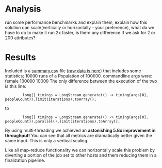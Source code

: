 Analysis
=====

run some performance benchmarks and explain them, explain how this solution can scale(vertically or horizontally - your preference), 
what  do we have to do to make it run 2x faster, is there any difference if we ask for 2 or 200 attributes?

Results
=====

Included is a [summary.csv](src/main/resources/summary.csv) file ([raw data is here](src/main/resources/raw_data.csv)) that includes some statistics; 10000 runs of a Population of 100000. 
commandline args were: female 100000 10000
The only difference between the execution of the two is this line:

```
        long[] timings = LongStream.generate(() -> timing(args[0], peopleCount)).limit(iterations).toArray();
```

to

```
        long[] timings = LongStream.generate(() -> timing(args[0], peopleCount)).parallel().limit(iterations).toArray();
```

By using multi-threading we achieved an **astonishing 5.8x improvement in throughput!** You can see that all metrics are dramatically better given the same input.
This is only a vertical scaling. 

Like all map-reduce functionality we can horizontally scale this problem by diverting a portion of the job set 
to other hosts and them reducing them in a finalization pipeline.


